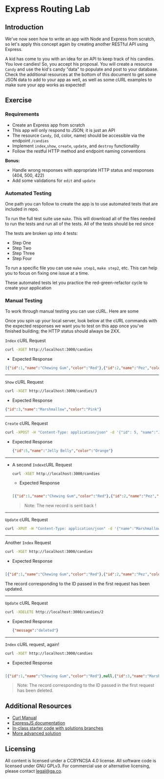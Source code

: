 # Express Routing Lab

## Introduction

We've now seen how to write an app with Node and Express from scratch, so let's apply this concept again by creating another RESTful API using Express.

A kid has come to you with an idea for an API to keep track of his candies.  You love candies!  So, you accept his proposal. You 
will create a resource `Candy` and use the kid's candy "data" to populate and post to your database. Check the additional resources 
at the bottom of this document to get some JSON data to add to your app as well, as well as some cURL examples to make sure your 
app works as expected!

## Exercise

### Requirements

- Create an Express app from scratch
- This app will only respond to JSON; it is just an API
- The resource `Candy`, (id, color, name) should be accessible via the endpoint `/candies` 
- Implement `index`,`show`, `create`, `update`, and `destroy` functionality
- Follow the restful HTTP method and endpoint naming conventions

**Bonus:**
- Handle wrong responses with appropriate HTTP status and responses (404, 500, 422)
- Add some validations for `edit` and `update`

### Automated Testing

One path you can follow to create the app is to use automated tests that are included in repo.

To run the full test suite use ``make``. This will download all of the files needed to run the tests and run all of the tests. 
All of the tests should be red since 

The tests are broken up into 4 tests:
- Step One
- Step Two 
- Step Three
- Step Four

To run a specific file you can use ``make step1``, ``make step2``, etc. This can help you to focus on fixing one issue at a time.

These automated tests let you practice the red-green-refactor cycle to create your application

### Manual Testing 

To work through manual testing you can use cURL. Here are some 

Once you spin up your local server, look below at the cURL commands with the expected responses we want you to test on this app once you've finished building;  the HTTP status should always be 2XX.

`Index` cURL Request

```bash
curl -XGET http://localhost:3000/candies

```

  - Expected Response
  ```json
  [{"id":1,"name":"Chewing Gum","color":"Red"},{"id":2,"name":"Pez","color":"Green"},{"id":3,"name":"Marshmallow","color":"Pink"},{"id":4,"name":"Candy Stick","color":"Blue"}]
  ```
---

`Show` cURL Request

```bash
curl -XGET http://localhost:3000/candies/3

```

  - Expected Response
  ```json
  {"id":3,"name":"Marshmallow","color":"Pink"}
  ```
---

`Create` cURL Request

```bash
curl -XPOST -H "Content-Type: application/json" -d '{"id": 5, "name":"Jelly Belly","color":"Orange"}' http://localhost:3000/candies

```

  - Expected Response
    ```json
    {"id":5,"name":"Jelly Belly","color":"Orange"}
    ```

---


- A second `Index`cURL Request

  ```bash
  curl -XGET http://localhost:3000/candies
  ```

  - Expected Response

  ```json

  [{"id":1,"name":"Chewing Gum","color":"Red"},{"id":2,"name":"Pez","color":"Green"},{"id":3,"name":"Marshmallow","color":"Pink"},{"id":4,"name":"Candy Stick","color":"Blue"},{"id": 5, "name":"Jelly Belly","color":"Orange"}]
  ```
  > Note: The new record is sent back !

---

`Update` cURL Request

```bash
curl -XPUT -H "Content-Type: application/json" -d '{"name":"Marshmallows","color":"white"}' http://localhost:3000/candies/3
```

---

Another `Index` Request

```bash
curl -XGET http://localhost:3000/candies
```

  - Expected Response

  ```json

  [{"id":1,"name":"Chewing Gum","color":"Red"},{"id":2,"name":"Pez","color":"Green"},{"name":"Marshmallows","color":"white"},{"id":4,"name":"Candy Stick","color":"Blue"}]
  ```
  The record corresponding to the ID passed in the first request has been updated.

---

`Update` cURL Request

```bash
curl -XDELETE http://localhost:3000/candies/2
```

  - Expected Response
    ```json
    {"message":"deleted"}
    ```

---

`Index` cURL request, again!

```bash
curl -XGET http://localhost:3000/candies
```

 - Expected Response

  ```json

  [{"id":1,"name":"Chewing Gum","color":"Red"},null,{"id":3,"name":"Marshmallow","color":"Pink"},{"id":4,"name":"Candy Stick","color":"Blue"}]
  ```

> Note: The record corresponding to the ID passed in the first request has been deleted.



## Additional Resources

- [Curl Manual](http://curl.haxx.se/docs/manual.html)
- [ExpressJS documentation](http://expressjs.com/4x/api.html)
- [In-class starter code with solutions branches](https://github.com/sf-wdi-26/candies/tree/master)
- [More advanced solution](solution-code)

## Licensing
All content is licensed under a CC­BY­NC­SA 4.0 license.
All software code is licensed under GNU GPLv3. For commercial use or alternative licensing, please contact legal@ga.co.
